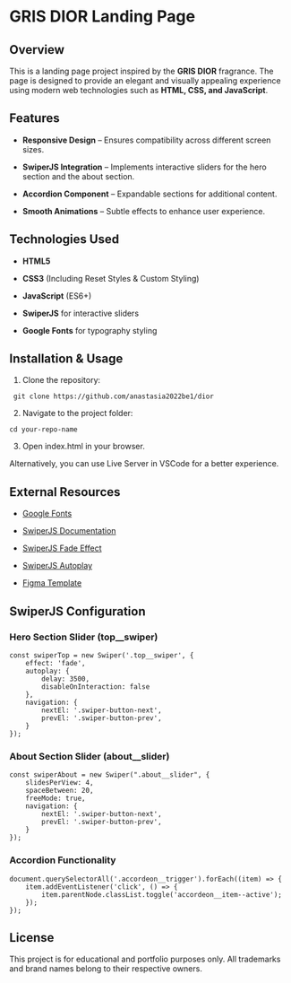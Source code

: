 # GRIS DIOR Landing Page

## Overview

This is a landing page project inspired by the **GRIS DIOR** fragrance. The page is designed to provide an elegant and visually appealing experience using modern web technologies such as **HTML, CSS, and JavaScript**.

## Features

- **Responsive Design** – Ensures compatibility across different screen sizes.

- **SwiperJS Integration** – Implements interactive sliders for the hero section and the about section.

- **Accordion Component** – Expandable sections for additional content.

- **Smooth Animations** – Subtle effects to enhance user experience.

## Technologies Used

- **HTML5**

- **CSS3** (Including Reset Styles & Custom Styling)

- **JavaScript** (ES6+)

- **SwiperJS** for interactive sliders

- **Google Fonts** for typography styling

## Installation & Usage

1. Clone the repository:
```
 git clone https://github.com/anastasia2022be1/dior
```

2. Navigate to the project folder:

```
cd your-repo-name
```

3. Open index.html in your browser.

Alternatively, you can use Live Server in VSCode for a better experience.

## External Resources

- [Google Fonts](https://fonts.google.com/)

- [SwiperJS Documentation](https://swiperjs.com/)

- [SwiperJS Fade Effect](https://swiperjs.com/demos#effect-fade)

- [SwiperJS Autoplay](https://swiperjs.com/demos#autoplay)

- [Figma Template](https://www.figma.com/design/HuKeSMLnWYORnuaWPYhCqp/%D0%94%D0%B8%D0%BE%D1%80?node-id=0-1&p=f&t=aQwEeKUZjGYm7QFa-0)


## SwiperJS Configuration
### Hero Section Slider (top__swiper)

```
const swiperTop = new Swiper('.top__swiper', {
    effect: 'fade',
    autoplay: {
        delay: 3500,
        disableOnInteraction: false
    },
    navigation: {
        nextEl: '.swiper-button-next',
        prevEl: '.swiper-button-prev',
    }
});
```

### About Section Slider (about__slider)

```
const swiperAbout = new Swiper(".about__slider", {
    slidesPerView: 4,
    spaceBetween: 20,
    freeMode: true,
    navigation: {
        nextEl: '.swiper-button-next',
        prevEl: '.swiper-button-prev',
    }
});
```

### Accordion Functionality
```
document.querySelectorAll('.accordeon__trigger').forEach((item) => {
    item.addEventListener('click', () => {
        item.parentNode.classList.toggle('accordeon__item--active');
    });
});
```

## License
This project is for educational and portfolio purposes only. All trademarks and brand names belong to their respective owners.

